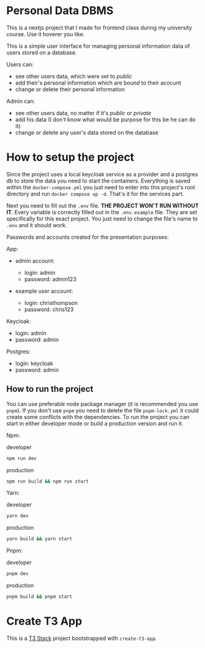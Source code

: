 # Personal Data DBMS

This is a nextjs project that I made for frontend class during my university course. Use it hoverer you like.

This is a simple user interface for managing personal information data of users stored on a database.

Users can:

- see other users data, which were set to _public_
- add their's personal information which are bound to their acocunt
- change or delete their personal information

Admin can:

- see other users data, no matter if it's _public_ or _private_
- add his data (I don't know what would be purpose for this be he can do it)
- change or delete any user's data stored on the database

# How to setup the project

Since the project uses a local keycloak service as a provider and a postgres db to store the data you need to start the containers. Everything is saved within the `docker-compose.yml` you just need to enter into this project's root directory and run `docker compose up -d`. That's it for the services part.

Next you need to fill out the `.env` file. **THE PROJECT WON'T RUN WITHOUT IT**. Every variable is correctly filled out in the `.env.example` file. They are set specifically for this exact project. You just need to change the file's name to `.env` and it should work.

Passwords and accounts created for the presentation purposes:

App:

- admin account:

  - login: admin
  - password: admin123

- example user account:

  - login: christhompson
  - password: chris123

Keycloak:

- login: admin
- password: admin

Postgres:

- login: keycloak
- password: admin

## How to run the project

You can use preferable node package manager (it is recommended you use `pnpm`). If you don't use `pnpm` you need to delete the file `pnpm-lock.yml` it could create some conflicts with the dependencies. To run the project you can start in either developer mode or build a production version and run it.

Npm:

developer
```bash
npm run dev
```
production
```bash
npm run build && npm run start
```

Yarn:

developer
```bash
yarn dev
```
production
```bash
yarn build && yarn start
```

Pnpm:

developer
```bash
pnpm dev
```
production
```bash
pnpm build && pnpm start
```

# Create T3 App

This is a [T3 Stack](https://create.t3.gg/) project bootstrapped with `create-t3-app`.

